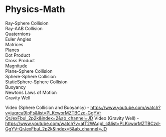 # Physics-Math

Ray-Sphere Collision <br />
Ray-AAB Collision <br />
Quaternions <br />
Euler Angles <br />
Matrices <br />
Planes <br />
Dot Product <br />
Cross Product <br />
Magnitude <br />
Plane-Sphere Collision <br />
Sphere-Sphere Collision <br />
StaticSphere-Sphere Collision <br />
Buoyancy <br />
Newtons Laws of Motion <br />
Gravity Well <br />

Video (Sphere Collision and Buoyancy) - https://www.youtube.com/watch?v=juqrca9IpFs&list=PLKcworMZTBCzd-GgYV-QrJexFbul_2p2k&index=2&ab_channel=JD
Video (Gravity Well) - https://www.youtube.com/watch?v=atT2WAqpI_c&list=PLKcworMZTBCzd-GgYV-QrJexFbul_2p2k&index=5&ab_channel=JD
 


